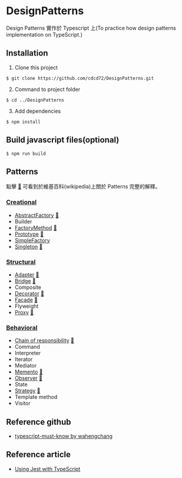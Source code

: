 # DesignPatterns
Design Patterns 實作於 Typescript 上(To practice how design patterns implementation on TypeScript.)

## Installation
 1. Clone this project
 ```
 $ git clone https://github.com/cdcd72/DesignPatterns.git
 ```
 2. Command to project folder
 ```
 $ cd ../DesignPatterns
 ```
 3. Add dependencies
 ```
 $ npm install
 ```

## Build javascript files(optional)
```
$ npm run build
```

## Patterns
點擊 [:notebook:](http://en.wikipedia.org/wiki/Software_design_pattern) 可看到於維基百科(wikipedia)上關於 Patterns 完整的解釋。

### [Creational](Creational)

* [AbstractFactory](Creational/AbstractFactory) [:notebook:](https://en.wikipedia.org/wiki/Abstract_factory_pattern)
* Builder 
* [FactoryMethod](Creational/FactoryMethod) [:notebook:](https://en.wikipedia.org/wiki/Factory_method_pattern)
* [Prototype](Creational/Prototype) [:notebook:](https://en.wikipedia.org/wiki/Prototype_pattern)
* [SimpleFactory](Creational/SimpleFactory) 
* [Singleton](Creational/Singleton) [:notebook:](https://en.wikipedia.org/wiki/Singleton_pattern)

### [Structural](Structural)

* [Adapter](Structural/Adapter) [:notebook:](https://en.wikipedia.org/wiki/Adapter_pattern)
* [Bridge](Structural/Bridge) [:notebook:](https://en.wikipedia.org/wiki/Bridge_pattern)
* Composite
* [Decorator](Structural/Decorator) [:notebook:](https://en.wikipedia.org/wiki/Decorator_pattern)
* [Facade](Structural/Facade) [:notebook:](https://en.wikipedia.org/wiki/Facade_pattern)
* Flyweight 
* [Proxy](Structural/Proxy) [:notebook:](https://en.wikipedia.org/wiki/Proxy_pattern)

### [Behavioral](Behavioral)

* [Chain of responsibility](Behavioral/ChainOfResponsibility) [:notebook:](https://en.wikipedia.org/wiki/Chain-of-responsibility_pattern)
* Command 
* Interpreter 
* Iterator
* Mediator
* [Memento](Behavioral/Memento) [:notebook:](https://en.wikipedia.org/wiki/Memento_pattern)
* [Observer](Behavioral/Observer) [:notebook:](https://en.wikipedia.org/wiki/Observer_pattern)
* State
* [Strategy](Behavioral/Strategy) [:notebook:](https://en.wikipedia.org/wiki/Strategy_pattern)
* Template method
* Visitor

## Reference github
 - [typescript-must-know by wahengchang](https://github.com/wahengchang/typescript-must-know)
 
## Reference article
 - [Using Jest with TypeScript](https://basarat.gitbooks.io/typescript/docs/testing/jest.html)
